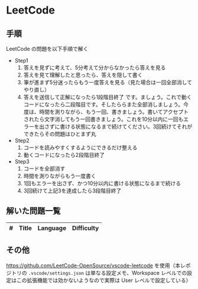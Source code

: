 # LeetCode

## 手順

LeetCode の問題を以下手順で解く

- Step1
    1. 答えを見ずに考えて、5分考えて分からなかったら答えを見る
    1. 答えを見て理解したと思ったら、答えを隠して書く
    1. 筆が進まず5分迷ったらもう一度答えを見る（見た場合は一回全部消してやり直し）
    1. 答えを送信して正解になったら1段階目終了
    です。ましょう。これで動くコードになったら二段階目です。そしたららまた全部消しましょう。今度は、時間を測りながら、もう一回、書きましょう。書いてアクセプトされたら文字消してもう一回書きましょう。これを10分以内に一回もエラーを出さずに書ける状態になるまで続けてください。3回続けてそれができたらその問題はひとまず丸
- Step2
    1. コードを読みやすくするようにできるだけ整える
    1. 動くコードになったら2段階目終了
- Step3
    1. コードを全部消す
    1. 時間を測りながらもう一度書く
    1. 1回もエラーを出さず、かつ10分以内に書ける状態になるまで続ける
    1. 3回続けて上記3を達成したら3段階目終了

## 解いた問題一覧

| #   | Title | Language | Difficulty |
| --- | ----- | -------- | ---------- |

## その他

https://github.com/LeetCode-OpenSource/vscode-leetcode を使用（本レポジトリの `.vscode/settings.json` は単なる設定メモ、Workspace レベルでの設定はこの拡張機能では効かないようなので実際は User レベルで設定している）
